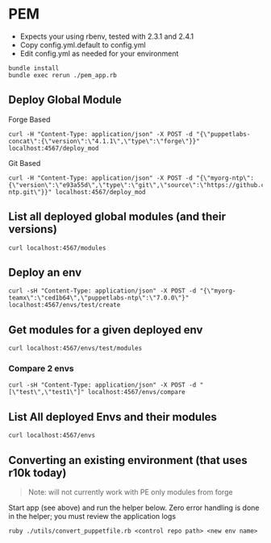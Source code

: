 # PEM

- Expects your using rbenv, tested with 2.3.1 and 2.4.1
- Copy config.yml.default to config.yml
- Edit config.yml as needed for your environment

```
bundle install
bundle exec rerun ./pem_app.rb
```

## Deploy Global Module

Forge Based  
```
curl -H "Content-Type: application/json" -X POST -d "{\"puppetlabs-concat\":{\"version\":\"4.1.1\",\"type\":\"forge\"}}" localhost:4567/deploy_mod  
```

Git Based  
```
curl -H "Content-Type: application/json" -X POST -d "{\"myorg-ntp\":{\"version\":\"e93a55d\",\"type\":\"git\",\"source\":\"https://github.com/ipcrm/ipcrm-ntp.git\"}}" localhost:4567/deploy_mod
```


## List all deployed global modules (and their versions)
```
curl localhost:4567/modules  
```

## Deploy an env
```
curl -sH "Content-Type: application/json" -X POST -d "{\"myorg-teamx\":\"ced1b64\",\"puppetlabs-ntp\":\"7.0.0\"}" localhost:4567/envs/test/create  
```

## Get modules for a given deployed env
```
curl localhost:4567/envs/test/modules  
```

### Compare 2 envs
```
curl -sH "Content-Type: application/json" -X POST -d "[\"test\",\"test1\"]" localhost:4567/envs/compare  
```

## List All deployed Envs and their modules
```
curl localhost:4567/envs  
```

## Converting an existing environment (that uses r10k today)

> Note: will not currently work with PE only modules from forge

Start app (see above) and run the helper below.  Zero error handling is done in the helper; you must review the application logs
```
ruby ./utils/convert_puppetfile.rb <control repo path> <new env name>
```



